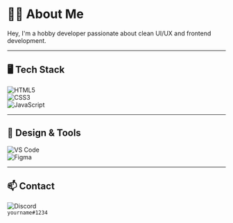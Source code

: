 # 🙋‍♂️ About Me

Hey, I'm a hobby developer passionate about clean UI/UX and frontend development.

---

## 🖥️ Tech Stack  
![HTML5](https://img.shields.io/badge/HTML5-%23E34F26.svg?style=flat-square&logo=html5&logoColor=white)  
![CSS3](https://img.shields.io/badge/CSS3-%231572B6.svg?style=flat-square&logo=css3&logoColor=white)  
![JavaScript](https://img.shields.io/badge/JavaScript-%23F7DF1E.svg?style=flat-square&logo=javascript&logoColor=black)

---

## 🎨 Design & Tools  
![VS Code](https://img.shields.io/badge/VS_Code-%23007ACC.svg?style=flat-square&logo=visualstudiocode&logoColor=white)  
![Figma](https://img.shields.io/badge/Figma-%23F24E1E.svg?style=flat-square&logo=figma&logoColor=white)

---

## 📫 Contact  
![Discord](https://img.shields.io/badge/Discord-%235865F2.svg?style=flat-square&logo=discord&logoColor=white)  
`yourname#1234`
